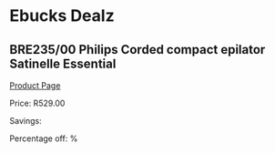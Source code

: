 
# Ebucks Dealz
## BRE235/00 Philips Corded compact epilator Satinelle Essential
[Product Page](https://www.ebucks.com/web/shop/productSelected.do?prodId=1044992771&catId=1186086453)

Price: R529.00

Savings: 

Percentage off: %
	